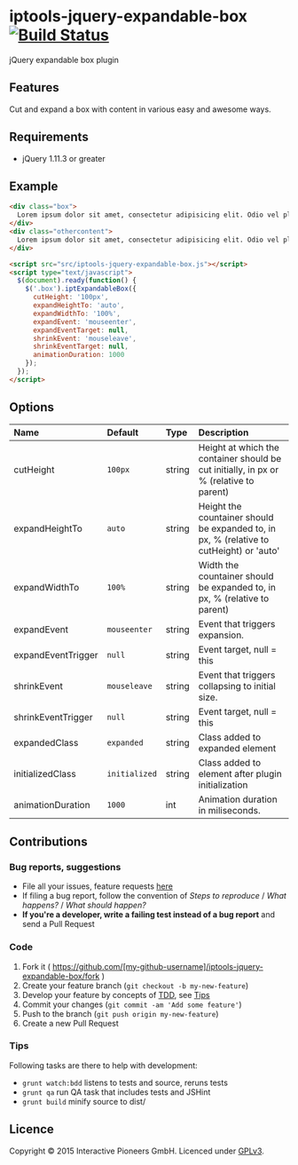 # iptools-jquery-expandable-box [![Build Status](http://img.shields.io/travis/interactive-pioneers/iptools-jquery-expandable-box.svg)](https://travis-ci.org/interactive-pioneers/iptools-jquery-expandable-box)

jQuery expandable box plugin

## Features

Cut and expand a box with content in various easy and awesome ways.

## Requirements

- jQuery 1.11.3 or greater

## Example

```html
<div class="box">
  Lorem ipsum dolor sit amet, consectetur adipisicing elit. Odio vel placeat explicabo in porro. Amet laborum nam, eius ut. Odio veritatis nostrum totam molestiae itaque vel similique, perferendis a consequatur!
</div>
<div class="othercontent">
  Lorem ipsum dolor sit amet, consectetur adipisicing elit. Odio vel placeat explicabo in porro. Amet laborum nam, eius ut. Odio veritatis nostrum totam molestiae itaque vel similique, perferendis a consequatur!
</div>

<script src="src/iptools-jquery-expandable-box.js"></script>
<script type="text/javascript">
  $(document).ready(function() {
    $('.box').iptExpandableBox({
      cutHeight: '100px',
      expandHeightTo: 'auto',
      expandWidthTo: '100%',
      expandEvent: 'mouseenter',
      expandEventTarget: null,
      shrinkEvent: 'mouseleave',
      shrinkEventTarget: null,
      animationDuration: 1000
    });
  });
</script>
```

## Options

Name              | Default                    | Type    | Description
:-----------------|:---------------------------|:--------|:-----------
cutHeight         | `100px`                    | string  | Height at which the container should be cut initially, in px or % (relative to parent) 
expandHeightTo    | `auto`                     | string  | Height the countainer should be expanded to, in px, % (relative to cutHeight) or 'auto'
expandWidthTo     | `100%`                     | string  | Width the countainer should be expanded to, in px, % (relative to parent)
expandEvent       | `mouseenter`               | string  | Event that triggers expansion.
expandEventTrigger| `null`                     | string  | Event target, null = this
shrinkEvent       | `mouseleave`               | string  | Event that triggers collapsing to initial size.
shrinkEventTrigger| `null`                     | string  | Event target, null = this
expandedClass     | `expanded`                 | string  | Class added to expanded element
initializedClass  | `initialized`              | string  | Class added to element after plugin initialization
animationDuration | `1000`                     | int     | Animation duration in miliseconds.                         

## Contributions

### Bug reports, suggestions

- File all your issues, feature requests [here](https://github.com/interactive-pioneers/iptools-jquery-expandable-box/issues)
- If filing a bug report, follow the convention of _Steps to reproduce_ / _What happens?_ / _What should happen?_
- __If you're a developer, write a failing test instead of a bug report__ and send a Pull Request

### Code

1. Fork it ( https://github.com/[my-github-username]/iptools-jquery-expandable-box/fork )
2. Create your feature branch (`git checkout -b my-new-feature`)
3. Develop your feature by concepts of [TDD](http://en.wikipedia.org/wiki/Test-driven_development), see [Tips](#tips)
3. Commit your changes (`git commit -am 'Add some feature'`)
4. Push to the branch (`git push origin my-new-feature`)
5. Create a new Pull Request

### Tips

Following tasks are there to help with development:

- `grunt watch:bdd` listens to tests and source, reruns tests
- `grunt qa` run QA task that includes tests and JSHint
- `grunt build` minify source to dist/

## Licence
Copyright © 2015 Interactive Pioneers GmbH. Licenced under [GPLv3](LICENSE).